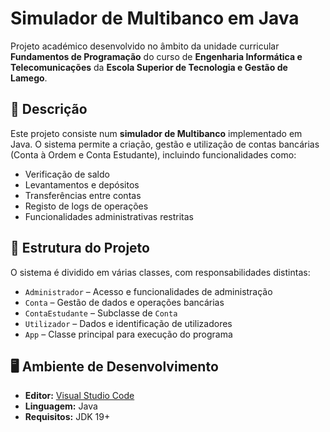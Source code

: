 # Simulador de Multibanco em Java

Projeto académico desenvolvido no âmbito da unidade curricular **Fundamentos de Programação** do curso de **Engenharia Informática e Telecomunicações** da **Escola Superior de Tecnologia e Gestão de Lamego**.

## 📌 Descrição

Este projeto consiste num **simulador de Multibanco** implementado em Java. O sistema permite a criação, gestão e utilização de contas bancárias (Conta à Ordem e Conta Estudante), incluindo funcionalidades como:

- Verificação de saldo
- Levantamentos e depósitos
- Transferências entre contas
- Registo de logs de operações
- Funcionalidades administrativas restritas

## 🧱 Estrutura do Projeto

O sistema é dividido em várias classes, com responsabilidades distintas:

- `Administrador` – Acesso e funcionalidades de administração
- `Conta` – Gestão de dados e operações bancárias
- `ContaEstudante` – Subclasse de `Conta`
- `Utilizador` – Dados e identificação de utilizadores
- `App` – Classe principal para execução do programa

## 🖥️ Ambiente de Desenvolvimento

- **Editor:** [Visual Studio Code](https://code.visualstudio.com/)
- **Linguagem:** Java
- **Requisitos:** JDK 19+
